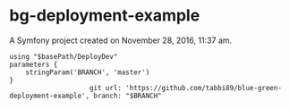 bg-deployment-example
=====================

A Symfony project created on November 28, 2016, 11:37 am.

    using "$basePath/DeployDev"
    parameters {
        stringParam('BRANCH', 'master')
    }
                        git url: 'https://github.com/tabbi89/blue-green-deployment-example', branch: "$BRANCH"